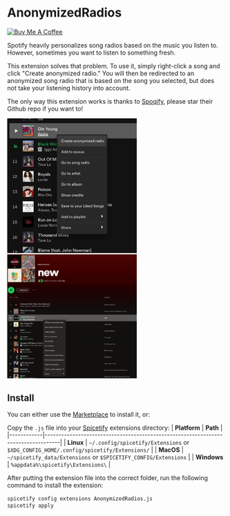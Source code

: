 # AnonymizedRadios
<a href="https://www.buymeacoffee.com/caspr" target="_blank"><img src="https://cdn.buymeacoffee.com/buttons/default-orange.png" alt="Buy Me A Coffee" height="41" width="174"></a>

Spotify heavily personalizes song radios based on the music you listen to. However, sometimes you want to listen to something fresh.

This extension solves that problem. To use it, simply right-click a song and click "Create anonymized radio." You will then be redirected to an anonymized song radio that is based on the song you selected, but does not take your listening history into account.

The only way this extension works is thanks to [Spoqify](https://spoqify.com/), please star their Github repo if you want to!

<p float="middle">
  <img src="assets/Screenshot.png" width="300" />
  <img src="assets/Video.gif" width="300" /> 
</p>

## Install
You can either use the [Marketplace](https://github.com/spicetify/spicetify-marketplace/wiki/Installation) to install it, or:

Copy the `.js` file into your [Spicetify](https://github.com/spicetify/spicetify-cli) extensions directory:
| **Platform** | **Path**                                                                            |
|------------|-----------------------------------------------------------------------------------|
| **Linux**      | `~/.config/spicetify/Extensions` or `$XDG_CONFIG_HOME/.config/spicetify/Extensions/` |
| **MacOS**      | `~/spicetify_data/Extensions` or `$SPICETIFY_CONFIG/Extensions`                      |
| **Windows**    | `%appdata%\spicetify\Extensions\`                                              |

After putting the extension file into the correct folder, run the following command to install the extension:
```
spicetify config extensions AnonymizedRadios.js
spicetify apply
```
